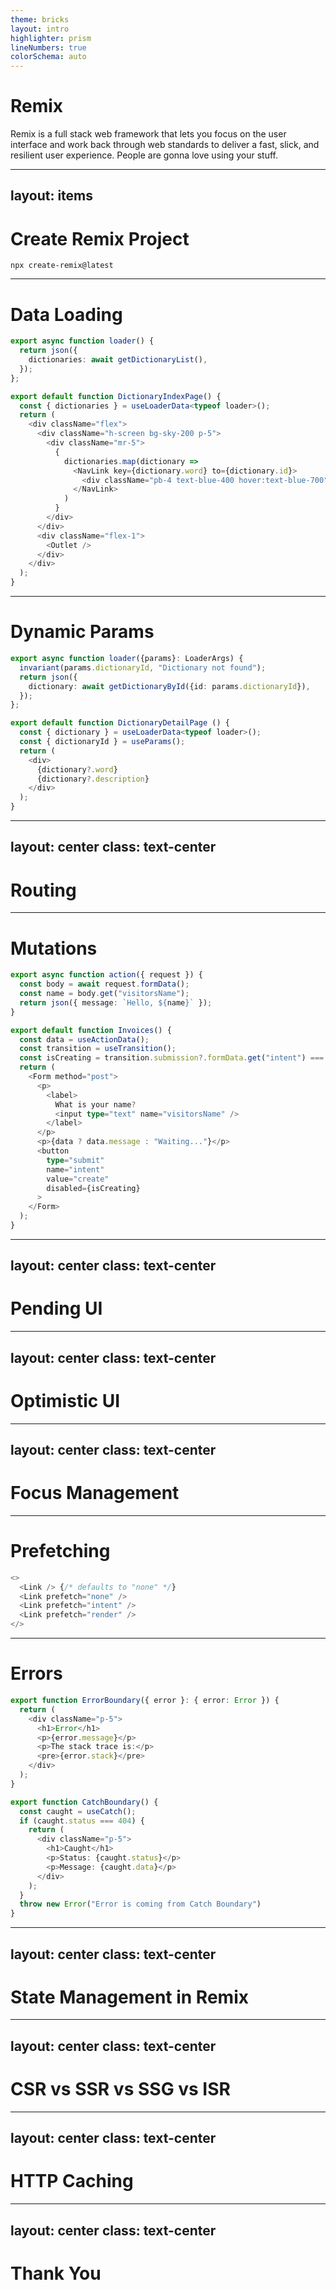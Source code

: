 ```yaml
---
theme: bricks
layout: intro
highlighter: prism
lineNumbers: true
colorSchema: auto
---
```


# Remix

Remix is a full stack web framework that lets you focus on the user interface and work back through web standards to deliver a fast, slick, and resilient user experience. People are gonna love using your stuff.

<div class="abs-br m-6 flex gap-2">
  <a href="https://remix.run/blog/seed-funding-for-remix" target="_blank" alt="Blog" class="text-xl icon-btn opacity-50 !border-none !hover:text-white">
    <carbon-blog />
  </a>
  <a href="https://github.com/remix-run/remix" target="_blank" alt="GitHub"
    class="text-xl icon-btn opacity-50 !border-none !hover:text-white">
    <carbon-logo-github />
  </a>
</div>

<!--
1. tell the history, click the blog icon

2. It's built on the Web Fetch API instead of Node.js. This enables Remix to run in any Node.js server like Vercel, Netlify, Architect, etc. as well as non-Node.js environments like Cloudflare Workers and Deno Deploy.
https://remix.run/docs/en/v1/pages/technical-explanation
-->

---
layout: items
---

# Create Remix Project

```shell
npx create-remix@latest
```

<div class="abs-bl m-6 flex gap-2">
  <a href="https://remix.run/docs/en/v1/pages/stacks" target="_blank" alt="Remix Stacks"
    class="text-xl icon-btn opacity-50 !border-none !hover:text-white">
    <carbon-application-web class="text-3xl animate-ping" />
  </a>
</div>

<!--
1. Go through with the Remix CLI
2. Explain about remix stacks, click the web app logo
3. we are using blues stack for this presentation
-->

---

# Data Loading

```ts {1-5|7-27|all} {maxHeight:'100'}
export async function loader() {
  return json({
    dictionaries: await getDictionaryList(),
  });
};

export default function DictionaryIndexPage() {
  const { dictionaries } = useLoaderData<typeof loader>();
  return (
    <div className="flex">
      <div className="h-screen bg-sky-200 p-5">
        <div className="mr-5">
          {
            dictionaries.map(dictionary => 
              <NavLink key={dictionary.word} to={dictionary.id}>
                <div className="pb-4 text-blue-400 hover:text-blue-700">{dictionary.word}</div>
              </NavLink>
            )
          }
        </div>
      </div>
      <div className="flex-1">
        <Outlet />
      </div>
    </div>
  );
}
```

---

# Dynamic Params

```ts
export async function loader({params}: LoaderArgs) {
  invariant(params.dictionaryId, "Dictionary not found");
  return json({
    dictionary: await getDictionaryById({id: params.dictionaryId}),
  });
};

export default function DictionaryDetailPage () {
  const { dictionary } = useLoaderData<typeof loader>();
  const { dictionaryId } = useParams();
  return (
    <div>
      {dictionary?.word}
      {dictionary?.description}
    </div>
  );
}
```

---
layout: center
class: text-center
---

# Routing

<div class="m-6 justify-center">
  <a href="https://remix-routing-demo.netlify.app/" target="_blank" alt="Remix Routing"
    class="text-xl icon-btn opacity-50 !border-none !hover:text-white">
    <carbon-application-web class="text-5xl animate-ping" />
  </a>
</div>

---

# Mutations

```ts {1-5|1-5,8|1-5,8,19|1-5|1-5,9-10|1-5,9-10,20-25}
export async function action({ request }) {
  const body = await request.formData();
  const name = body.get("visitorsName");
  return json({ message: `Hello, ${name}` });
}

export default function Invoices() {
  const data = useActionData();
  const transition = useTransition();
  const isCreating = transition.submission?.formData.get("intent") === "create";
  return (
    <Form method="post">
      <p>
        <label>
          What is your name?
          <input type="text" name="visitorsName" />
        </label>
      </p>
      <p>{data ? data.message : "Waiting..."}</p>
      <button
        type="submit"
        name="intent"
        value="create"
        disabled={isCreating}
      >
    </Form>
  );
}
```

---
layout: center
class: text-center
---

# Pending UI

---
layout: center
class: text-center
---

# Optimistic UI

---
layout: center
class: text-center
---

# Focus Management

---

# Prefetching

```ts {2|3|4|5}
<>
  <Link /> {/* defaults to "none" */}
  <Link prefetch="none" />
  <Link prefetch="intent" />
  <Link prefetch="render" />
</>
```

---

# Errors

```ts {1-10|12-25|all}
export function ErrorBoundary({ error }: { error: Error }) {
  return (
    <div className="p-5">
      <h1>Error</h1>
      <p>{error.message}</p>
      <p>The stack trace is:</p>
      <pre>{error.stack}</pre>
    </div>
  );
}

export function CatchBoundary() {
  const caught = useCatch();
  if (caught.status === 404) {
    return (
      <div className="p-5">
        <h1>Caught</h1>
        <p>Status: {caught.status}</p>
        <p>Message: {caught.data}</p>
      </div>
    );
  }
  throw new Error("Error is coming from Catch Boundary")
}
```

---
layout: center
class: text-center
---

# State Management in Remix

---
layout: center
class: text-center
---

# CSR vs SSR vs SSG vs ISR
<div class="m-6 justify-center">
  <a href="https://excalidraw.com/#json=ZpZ5DKy0z5KH3ma1xJabN,qebAuAvLNUUP8PrcAtOODg" target="_blank" alt="Remix Routing"
    class="text-xl icon-btn opacity-50 !border-none !hover:text-white">
    <carbon-application-web class="text-5xl animate-ping" />
  </a>
</div>

---
layout: center
class: text-center
---

# HTTP Caching

---
layout: center
class: text-center
---

# Thank You
